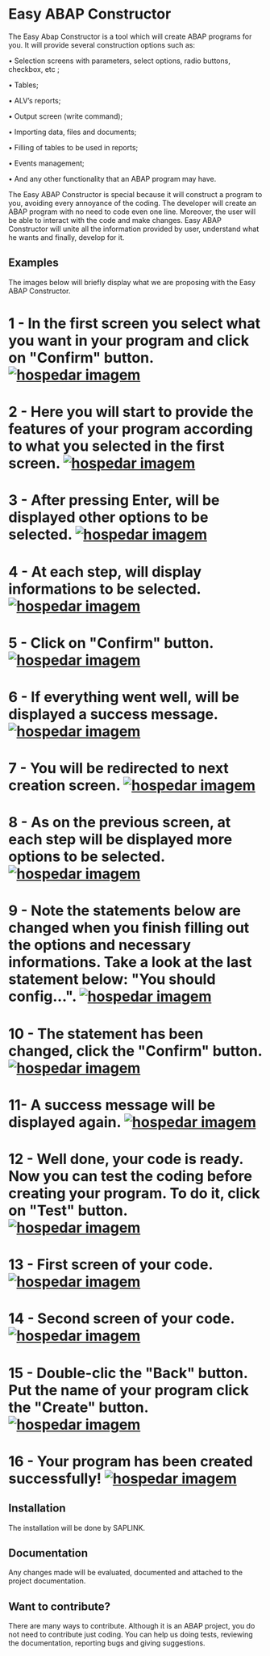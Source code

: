 Easy ABAP Constructor
==========================

The Easy Abap Constructor is a tool which will create ABAP programs for you. It will provide several construction options such as:

•	Selection screens with parameters, select options, radio buttons, checkbox, etc ;

•	Tables;

•	ALV’s reports;

•	Output screen (write command);

•	Importing data, files and documents;

•	Filling of tables to be used in reports;

•	Events management;

•	And any other functionality that an ABAP program may have.

The Easy ABAP Constructor is special because it will construct a program to you, avoiding every annoyance of the coding. The developer will create an ABAP program with no need to code even one line. Moreover, the user will be able to interact with the code and make changes. 
Easy ABAP Constructor will unite all the information provided by user, understand what he wants and finally, develop for it.





Examples
------------

The images below will briefly display what we are proposing with the Easy ABAP Constructor.

1 - In the first screen you select what you want in your program and click on "Confirm" button.
<a href="http://www.casimages.com.br/i/140314100110308874.jpg.html" target="_blank" title="hospedar imagens"><img src="http://nsae01.casimages.net/img/2014/03/14/140314100110308874.jpg" border="0" alt="hospedar imagem" /></a>
=======

2 - Here you will start to provide the features of your program according to what you selected in the first screen.
<a href="http://www.casimages.com.br/i/140314100425967918.jpg.html" target="_blank" title="hospedar imagens"><img src="http://nsae01.casimages.net/img/2014/03/14/140314100425967918.jpg" border="0" alt="hospedar imagem" /></a>
======

3 - After pressing Enter, will be displayed other options to be selected.
<a href="http://www.casimages.com.br/i/14031410042951680.jpg.html" target="_blank" title="hospedar imagens"><img src="http://nsae01.casimages.net/img/2014/03/14/14031410042951680.jpg" border="0" alt="hospedar imagem" /></a>
======

4 - At each step, will display informations to be selected.
<a href="http://www.casimages.com.br/i/140314100432683625.jpg.html" target="_blank" title="hospedar imagens"><img src="http://nsae01.casimages.net/img/2014/03/14/140314100432683625.jpg" border="0" alt="hospedar imagem" /></a>
======

5 - Click on "Confirm" button.
<a href="http://www.casimages.com.br/i/140314100435487371.jpg.html" target="_blank" title="hospedar imagens"><img src="http://nsae01.casimages.net/img/2014/03/14/140314100435487371.jpg" border="0" alt="hospedar imagem" /></a>
======

6 - If everything went well, will be displayed a success message.
<a href="http://www.casimages.com.br/i/140314100438706717.jpg.html" target="_blank" title="hospedar imagens"><img src="http://nsae01.casimages.net/img/2014/03/14/140314100438706717.jpg" border="0" alt="hospedar imagem" /></a>
======

7 - You will be redirected to next creation screen.
<a href="http://www.casimages.com.br/i/140314100441464968.jpg.html" target="_blank" title="hospedar imagens"><img src="http://nsae01.casimages.net/img/2014/03/14/140314100441464968.jpg" border="0" alt="hospedar imagem" /></a>
======

8 - As on the previous screen, at each step will be displayed more options to be selected.
<a href="http://www.casimages.com.br/i/140314100445453838.jpg.html" target="_blank" title="hospedar imagens"><img src="http://nsae01.casimages.net/img/2014/03/14/140314100445453838.jpg" border="0" alt="hospedar imagem" /></a>
======

9 - Note the statements below are changed when you finish filling out the options and necessary informations. Take a look at the last statement below: "You should config...".
<a href="http://www.casimages.com.br/i/140314100449430188.jpg.html" target="_blank" title="hospedar imagens"><img src="http://nsae01.casimages.net/img/2014/03/14/140314100449430188.jpg" border="0" alt="hospedar imagem" /></a>
======

10 - The statement has been changed, click the "Confirm" button.
<a href="http://www.casimages.com.br/i/140314100452829369.jpg.html" target="_blank" title="hospedar imagens"><img src="http://nsae01.casimages.net/img/2014/03/14/140314100452829369.jpg" border="0" alt="hospedar imagem" /></a>
======

11- A success message will be displayed again.
<a href="http://www.casimages.com.br/i/140314100456150518.jpg.html" target="_blank" title="hospedar imagens"><img src="http://nsae01.casimages.net/img/2014/03/14/140314100456150518.jpg" border="0" alt="hospedar imagem" /></a>
======

12 - Well done, your code is ready. Now you can test the coding before creating your program. To do it, click on "Test" button.
<a href="http://www.casimages.com.br/i/140314100459597051.jpg.html" target="_blank" title="hospedar imagens"><img src="http://nsae01.casimages.net/img/2014/03/14/140314100459597051.jpg" border="0" alt="hospedar imagem" /></a>
======

13 - First screen of your code.
<a href="http://www.casimages.com.br/i/140314100503906126.jpg.html" target="_blank" title="hospedar imagens"><img src="http://nsae01.casimages.net/img/2014/03/14/140314100503906126.jpg" border="0" alt="hospedar imagem" /></a>
======

14 - Second screen of your code.
<a href="http://www.casimages.com.br/i/140314111619218574.jpg.html" target="_blank" title="hospedar imagens"><img src="http://nsae01.casimages.net/img/2014/03/14/140314111619218574.jpg" border="0" alt="hospedar imagem" /></a>
======

15 - Double-clic the "Back" button. Put the name of your program click the "Create" button.
<a href="http://www.casimages.com.br/i/140314100514198273.jpg.html" target="_blank" title="hospedar imagens"><img src="http://nsae01.casimages.net/img/2014/03/14/140314100514198273.jpg" border="0" alt="hospedar imagem" /></a>
======

16 - Your program has been created successfully!
<a href="http://www.casimages.com.br/i/140314100516401344.jpg.html" target="_blank" title="hospedar imagens"><img src="http://nsae01.casimages.net/img/2014/03/14/140314100516401344.jpg" border="0" alt="hospedar imagem" /></a>
======






Installation
------------

The installation will be done by SAPLINK. 


Documentation
------------

Any changes made will be evaluated, documented and attached to the project documentation.


Want to contribute?
------------

There are many ways to contribute. Although it is an ABAP project, you do not need to contribute just coding. You can help us doing tests, reviewing the documentation, reporting bugs and giving suggestions.
